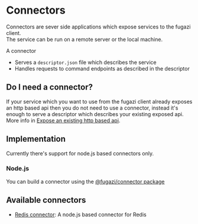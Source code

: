 # Connectors

Connectors are sever side applications which expose services to the fugazi client.  
The service can be run on a remote server or the local machine.  

A connector
* Serves a `descriptor.json` file which describes the service
* Handles requests to command endpoints as described in the descriptor

## Do I need a connector?
If your service which you want to use from the fugazi client already exposes an http based api then you do not 
need to use a connector, instead it's enough to serve a descriptor which describes your existing exposed api.  
More info in [Expose an existing http based api](./existing-service.md).

## Implementation
Currently there's support for node.js based connectors only.

### Node.js
You can build a connector using the [@fugazi/connector package](https://www.npmjs.com/package/@fugazi/connector)

## Available connectors
 * [Redis connector](https://github.com/fugazi-io/connector.node.redis): A node.js based connector for Redis